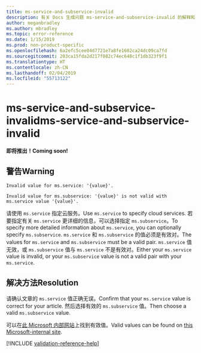 ```yaml
---
title: ms-service-and-subservice-invalid
description: 有关 Docs 生成问题 ms-service-and-subservice-invalid 的解释和解决方案
author: meganbradley
ms.author: mbradley
ms.topic: error-reference
ms.date: 1/15/2019
ms.prod: non-product-specific
ms.openlocfilehash: 6a2efc5cee04d7721e7a8fe1602ca24dc09ca7fd
ms.sourcegitcommit: 203ca15fda2d217f082c74ec648c1f1db323f9f1
ms.translationtype: HT
ms.contentlocale: zh-CN
ms.lasthandoff: 02/04/2019
ms.locfileid: "55713122"
---
```

# <a name="ms-service-and-subservice-invalid"></a><span data-ttu-id="1762e-103">ms-service-and-subservice-invalid</span><span class="sxs-lookup"><span data-stu-id="1762e-103">ms-service-and-subservice-invalid</span></span>

<span data-ttu-id="1762e-104">**即将推出！**</span><span class="sxs-lookup"><span data-stu-id="1762e-104">**Coming soon!**</span></span>

## <a name="warning"></a><span data-ttu-id="1762e-105">警告</span><span class="sxs-lookup"><span data-stu-id="1762e-105">Warning</span></span>

`Invalid value for ms.service: '{value}'.`

`Invalid value for ms.subservice: '{value}' is not valid with ms.service value '{value}'.`

<span data-ttu-id="1762e-106">请使用 `ms.service` 指定云服务。</span><span class="sxs-lookup"><span data-stu-id="1762e-106">Use `ms.service` to specify cloud services.</span></span> <span data-ttu-id="1762e-107">若要指定有关 `ms.service` 更详细的信息，可以选择指定 `ms.subservice`。</span><span class="sxs-lookup"><span data-stu-id="1762e-107">To specify more detailed information about `ms.service`, you can optionally specify `ms.subservice`.</span></span> <span data-ttu-id="1762e-108">`ms.service` 和 `ms.subservice` 的值必须是有效对。</span><span class="sxs-lookup"><span data-stu-id="1762e-108">The values for `ms.service` and `ms.subservice` must be a valid pair.</span></span> <span data-ttu-id="1762e-109">`ms.service` 值无效，或 `ms.subservice` 值与 `ms.service` 不是有效对。</span><span class="sxs-lookup"><span data-stu-id="1762e-109">Either your `ms.service` value is invalid, or your `ms.subservice` value is not a valid pair with your `ms.service`.</span></span>

## <a name="resolution"></a><span data-ttu-id="1762e-110">解决方法</span><span class="sxs-lookup"><span data-stu-id="1762e-110">Resolution</span></span>

<span data-ttu-id="1762e-111">请确认文章的 `ms.service` 值正确无误。</span><span class="sxs-lookup"><span data-stu-id="1762e-111">Confirm that your `ms.service` value is correct for your article.</span></span> <span data-ttu-id="1762e-112">然后选择有效的 `ms.subservice` 值。</span><span class="sxs-lookup"><span data-stu-id="1762e-112">Then choose a valid `ms.subservice` value.</span></span>

<span data-ttu-id="1762e-113">可以在[此 Microsoft 内部网站](https://docsmetadatatool.azurewebsites.net/whitelists)上找到有效值。</span><span class="sxs-lookup"><span data-stu-id="1762e-113">Valid values can be found on [this Microsoft-internal site](https://docsmetadatatool.azurewebsites.net/whitelists).</span></span>

<!--make sure to add this file to your includes folder and verify the path-->
[!INCLUDE [validation-reference-help](includes/validation-reference-help.md)]
